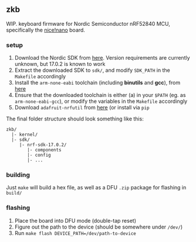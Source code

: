 ## zkb

WIP. keyboard firmware for Nordic Semiconductor nRF52840 MCU, specifically the [nice!nano](https://docs.nicekeyboards.com/#/nice!nano/) board.

### setup

1. Download the Nordic SDK from [here](https://www.nordicsemi.com/Software-and-tools/Software/nRF5-SDK/Download). Version requirements are currently unknown, but 17.0.2 is known to work
2. Extract the downloaded SDK to `sdk/`, and modify `SDK_PATH` in the `Makefile` accordingly
3. Install the `arm-none-eabi` toolchain (including **binutils** and **gcc**), from [here](https://developer.arm.com/tools-and-software/open-source-software/developer-tools/gnu-toolchain/gnu-rm/downloads)
4. Ensure that the downloaded toolchain is either (a) in your `$PATH` (eg. as `arm-none-eabi-gcc`), or modify the variables in the `Makefile` accordingly
5. Download `adafruit-nrfutil` from [here](https://github.com/adafruit/Adafruit_nRF52_nrfutil) (or install via `pip`

The final folder structure should look something like this:
```
zkb/
  |- kernel/
  |- sdk/
     |- nrf-sdk-17.0.2/
        |- components
        |- config
        |- ...
```

### building

Just `make` will build a hex file, as well as a DFU `.zip` package for flashing in `build/`

### flashing

1. Place the board into DFU mode (double-tap reset)
2. Figure out the path to the device (should be somewhere under `/dev/`)
3. Run `make flash DEVICE_PATH=/dev/path-to-device`
